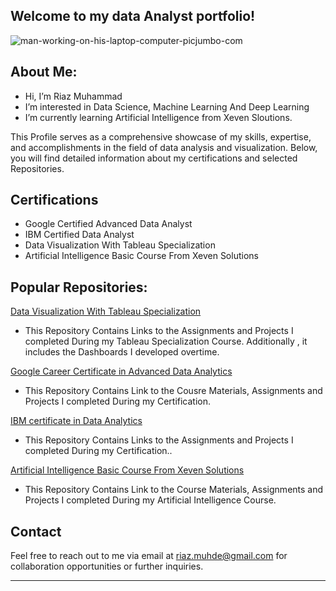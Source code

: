  ## Welcome to my data Analyst portfolio!

![man-working-on-his-laptop-computer-picjumbo-com](https://github.com/RiazMuhamad/RiazMuhamad/assets/153116463/894b31c5-2535-4675-af48-3029af4e7561)






 ## About Me:
-  Hi, I’m Riaz Muhammad
-  I’m interested in Data Science, Machine Learning And Deep Learning
-  I’m currently learning Artificial Intelligence from Xeven Sloutions.



  This Profile serves as a comprehensive showcase of my skills, expertise, 
and accomplishments in the field of data analysis and visualization.
Below, you will find detailed information about my certifications and selected Repositories.




## Certifications

- Google Certified Advanced Data Analyst
- IBM Certified Data Analyst
- Data Visualization With Tableau Specialization
- Artificial Intelligence Basic Course From Xeven Solutions

## Popular Repositories:

 [Data Visualization With Tableau Specialization](https://public.tableau.com/app/profile/riaz.muhammad6130/vizzes)

- This Repository Contains Links to the Assignments and Projects I completed During my Tableau Specialization Course.
  Additionally , it includes the Dashboards I developed overtime.

[Google Career Certificate in Advanced Data Analytics](https://github.com/RiazMuhamad/google_data_analytics.git)

- This Repository Contains Link to the Cousre Materials, Assignments and Projects I completed During my Certification.

[IBM certificate in Data Analytics](link-to-project-3)

- This Repository Contains Links to the Assignments and Projects I completed During my Certification..

[ Artificial Intelligence Basic Course From Xeven Solutions](link-to-project-3)

- This Repository Contains Link to the Course Materials, Assignments and Projects I completed During my Artificial Intelligence Course.

## Contact

Feel free to reach out to me via email at [riaz.muhde@gmail.com](mailto:your-email@example.com) for collaboration opportunities or further inquiries.

------
